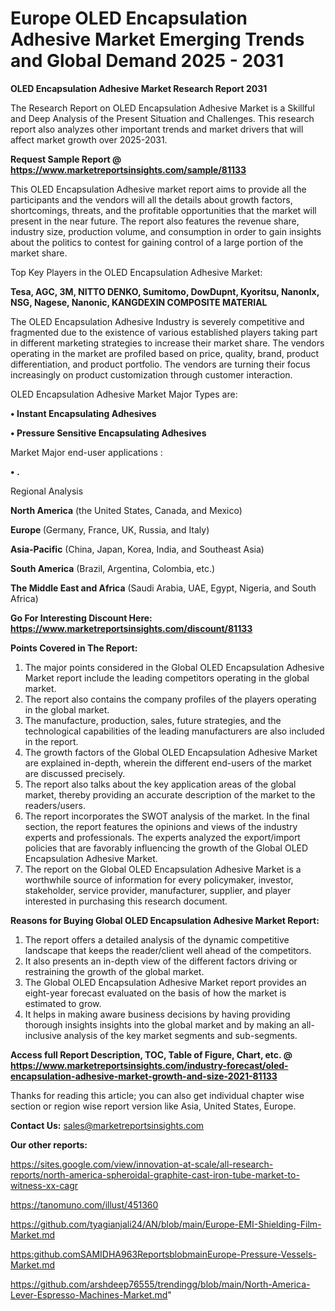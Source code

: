  # Europe OLED Encapsulation Adhesive Market Emerging Trends and Global Demand 2025 - 2031

<strong>OLED Encapsulation Adhesive Market Research Report 2031</strong>

The Research Report on OLED Encapsulation Adhesive Market is a Skillful and Deep Analysis of the Present Situation and Challenges. This research report also analyzes other important trends and market drivers that will affect market growth over 2025-2031.

<strong>Request Sample Report @ <a href=https://www.marketreportsinsights.com/sample/81133>https://www.marketreportsinsights.com/sample/81133</a></strong>

This OLED Encapsulation Adhesive market report aims to provide all the participants and the vendors will all the details about growth factors, shortcomings, threats, and the profitable opportunities that the market will present in the near future. The report also features the revenue share, industry size, production volume, and consumption in order to gain insights about the politics to contest for gaining control of a large portion of the market share.

Top Key Players in the OLED Encapsulation Adhesive Market:

<strong>Tesa, AGC, 3M, NITTO DENKO, Sumitomo, DowDupnt, Kyoritsu, Nanonlx, NSG, Nagese, Nanonic, KANGDEXIN COMPOSITE MATERIAL</strong>

The OLED Encapsulation Adhesive Industry is severely competitive and fragmented due to the existence of various established players taking part in different marketing strategies to increase their market share. The vendors operating in the market are profiled based on price, quality, brand, product differentiation, and product portfolio. The vendors are turning their focus increasingly on product customization through customer interaction.

OLED Encapsulation Adhesive Market Major Types are:

<strong>• Instant Encapsulating Adhesives

• Pressure Sensitive Encapsulating Adhesives</strong>

Market Major end-user applications :

<strong>• .</strong>

Regional Analysis

</u><strong><b>North America</b></strong> (the United States, Canada, and Mexico)

<strong><b>Europe </b></strong>(Germany, France, UK, Russia, and Italy)

<strong><b>Asia-Pacific</b></strong> (China, Japan, Korea, India, and Southeast Asia)

<strong><b>South America</b></strong> (Brazil, Argentina, Colombia, etc.)

<strong><b>The Middle East and Africa</b></strong> (Saudi Arabia, UAE, Egypt, Nigeria, and South Africa)

<strong>Go For Interesting Discount Here: <a href=https://www.marketreportsinsights.com/discount/81133>https://www.marketreportsinsights.com/discount/81133</a></strong>

<strong>Points Covered in The Report:</strong>
<ol>
  <li>The major points considered in the Global OLED Encapsulation Adhesive Market report include the leading competitors operating in the global market.</li>
  <li>The report also contains the company profiles of the players operating in the global market.</li>
  <li>The manufacture, production, sales, future strategies, and the technological capabilities of the leading manufacturers are also included in the report.</li>
  <li>The growth factors of the Global OLED Encapsulation Adhesive Market are explained in-depth, wherein the different end-users of the market are discussed precisely.</li>
  <li>The report also talks about the key application areas of the global market, thereby providing an accurate description of the market to the readers/users.</li>
  <li>The report incorporates the SWOT analysis of the market. In the final section, the report features the opinions and views of the industry experts and professionals. The experts analyzed the export/import policies that are favorably influencing the growth of the Global OLED Encapsulation Adhesive Market.</li>
  <li>The report on the Global OLED Encapsulation Adhesive Market is a worthwhile source of information for every policymaker, investor, stakeholder, service provider, manufacturer, supplier, and player interested in purchasing this research document.</li>
</ol>
<strong>Reasons for Buying Global OLED Encapsulation Adhesive Market Report:</strong>

<ol>
  <li>The report offers a detailed analysis of the dynamic competitive landscape that keeps the reader/client well ahead of the competitors.</li>
  <li>It also presents an in-depth view of the different factors driving or restraining the growth of the global market.</li>
  <li>The Global OLED Encapsulation Adhesive Market report provides an eight-year forecast evaluated on the basis of how the market is estimated to grow.</li>
  <li>It helps in making aware business decisions by having providing thorough insights insights into the global market and by making an all-inclusive analysis of the key market segments and sub-segments.</li>
</ol>
<strong>Access full Report Description, TOC, Table of Figure, Chart, etc. @ <a href=https://www.marketreportsinsights.com/industry-forecast/oled-encapsulation-adhesive-market-growth-and-size-2021-81133>https://www.marketreportsinsights.com/industry-forecast/oled-encapsulation-adhesive-market-growth-and-size-2021-81133</a></strong>


Thanks for reading this article; you can also get individual chapter wise section or region wise report version like Asia, United States, Europe.

<strong>Contact Us:</strong>
sales@marketreportsinsights.com

<strong>Our other reports:</strong>

<a href=https://sites.google.com/view/innovation-at-scale/all-research-reports/north-america-spheroidal-graphite-cast-iron-tube-market-to-witness-xx-cagr>https://sites.google.com/view/innovation-at-scale/all-research-reports/north-america-spheroidal-graphite-cast-iron-tube-market-to-witness-xx-cagr</a>

<a href=https://tanomuno.com/illust/451360>https://tanomuno.com/illust/451360</a>

<a href=https://github.com/tyagianjali24/AN/blob/main/Europe-EMI-Shielding-Film-Market.md>https://github.com/tyagianjali24/AN/blob/main/Europe-EMI-Shielding-Film-Market.md</a>

<a href=https:github.comSAMIDHA963ReportsblobmainEurope-Pressure-Vessels-Market.md>https:github.comSAMIDHA963ReportsblobmainEurope-Pressure-Vessels-Market.md</a>

<a href=https://github.com/arshdeep76555/trendingg/blob/main/North-America-Lever-Espresso-Machines-Market.md>https://github.com/arshdeep76555/trendingg/blob/main/North-America-Lever-Espresso-Machines-Market.md</a>"
